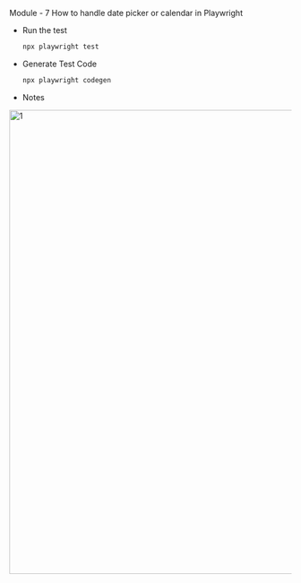 Module - 7 How to handle date picker or calendar in Playwright

- Run the test

  ```bash
  npx playwright test
  ```

- Generate Test Code

  ```bash
  npx playwright codegen
  ```

- Notes

<img width="829" alt="1" src="https://user-images.githubusercontent.com/63374020/192862825-0883105c-57fd-4965-b835-e71eb29e9e61.png">
